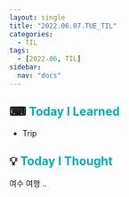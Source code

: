 ```yaml
---
layout: single
title: "2022.06.07.TUE_TIL"
categories:
  - TIL
tags:
  - [2022-06, TIL]
sidebar:
  nav: "docs"
---
```


## ⌨ <a style="color:#00adb5">Today I Learned</a>

- Trip

## 💡 <a style="color:#00adb5">Today I Thought</a>
여수 여행 ..